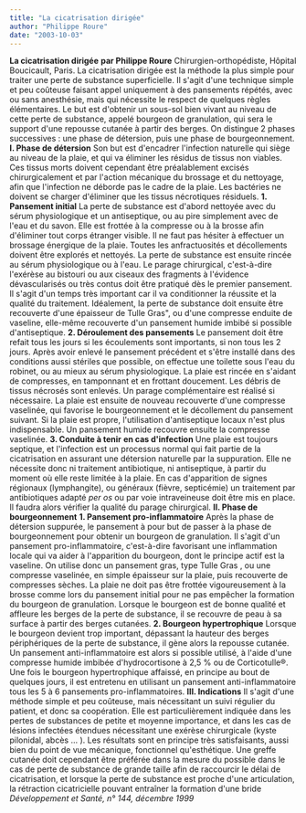 ```yaml
---
title: "La cicatrisation dirigée"
author: "Philippe Roure"
date: "2003-10-03"
---
```


**La cicatrisation dirigée** **par Philippe Roure** Chirurgien-orthopédiste, Hôpital Boucicault, Paris. La cicatrisation dirigée est la méthode la plus simple pour traiter une perte de substance superficielle. Il s'agit d'une technique simple et peu coûteuse faisant appel uniquement à des pansements répétés, avec ou sans anesthésie, mais qui nécessite le respect de quelques règles élémentaires. Le but est d'obtenir un sous-sol bien vivant au niveau de cette perte de substance, appelé bourgeon de granulation, qui sera le support d'une repousse cutanée à partir des berges. On distingue 2 phases successives : une phase de détersion, puis une phase de bourgeonnement. **I. Phase de détersion** Son but est d'encadrer l'infection naturelle qui siège au niveau de la plaie, et qui va éliminer les résidus de tissus non viables. Ces tissus morts doivent cependant être préalablement excisés chirurgicalement et par l'action mécanique du brossage et du nettoyage, afin que l'infection ne déborde pas le cadre de la plaie. Les bactéries ne doivent se charger d'éliminer que les tissus nécrotiques résiduels. **1. Pansement initial** La perte de substance est d'abord nettoyée avec du sérum physiologique et un antiseptique, ou au pire simplement avec de l'eau et du savon. Elle est frottée à la compresse ou à la brosse afin d'éliminer tout corps étranger visible. Il ne faut pas hésiter à effectuer un brossage énergique de la plaie. Toutes les anfractuosités et décollements doivent être explorés et nettoyés. La perte de substance est ensuite rincée au sérum physiologique ou à l'eau. Le parage chirurgical, c'est-à-dire l'exérèse au bistouri ou aux ciseaux des fragments à l'évidence dévascularisés ou très contus doit être pratiqué dès le premier pansement. Il s'agit d'un temps très important car il va conditionner la réussite et la qualité du traitement. Idéalement, la perte de substance doit ensuite être recouverte d'une épaisseur de Tulle Gras", ou d'une compresse enduite de vaseline, elle-même recouverte d'un pansement humide imbibé si possible d'antiseptique. **2. Déroulement des pansements** Le pansement doit être refait tous les jours si les écoulements sont importants, si non tous les 2 jours. Après avoir enlevé le pansement précédent et s'être installé dans des conditions aussi stériles que possible, on effectue une toilette sous l'eau du robinet, ou au mieux au sérum physiologique. La plaie est rincée en s'aidant de compresses, en tamponnant et en frottant doucement. Les débris de tissus nécrosés sont enlevés. Un parage complémentaire est réalisé si nécessaire. La plaie est ensuite de nouveau recouverte d'une compresse vaselinée, qui favorise le bourgeonnement et le décollement du pansement suivant. Si la plaie est propre, l'utilisation d'antiseptique locaux n'est plus indispensable. Un pansement humide recouvre ensuite la compresse vaselinée. **3. Conduite à tenir** **en cas d'infection** Une plaie est toujours septique, et l'infection est un processus normal qui fait partie de la cicatrisation en assurant une détersion naturelle par la suppuration. Elle ne nécessite donc ni traitement antibiotique, ni antiseptique, à partir du moment où elle reste limitée à la plaie. En cas d'apparition de signes régionaux (lymphangite), ou généraux (fièvre, septicémie) un traitement par antibiotiques adapté *per os* ou par voie intraveineuse doit être mis en place. Il faudra alors vérifier la qualité du parage chirurgical. **Il. Phase de bourgeonnement** **1. Pansement pro-inflammatoire** Après la phase de détersion suppurée, le pansement à pour but de passer à la phase de bourgeonnement pour obtenir un bourgeon de granulation. Il s'agit d'un pansement pro-inflammatoire, c'est-à-dire favorisant une inflammation locale qui va aider à l'apparition du bourgeon, dont le principe actif est la vaseline. On utilise donc un pansement gras, type Tulle Gras , ou une compresse vaselinée, en simple épaisseur sur la plaie, puis recouverte de compresses sèches. La plaie ne doit pas être frottée vigoureusement à la brosse comme lors du pansement initial pour ne pas empêcher la formation du bourgeon de granulation. Lorsque le bourgeon est de bonne qualité et affleure les berges de la perte de substance, il se recouvre de peau à sa surface à partir des berges cutanées. **2. Bourgeon hypertrophique** Lorsque le bourgeon devient trop important, dépassant la hauteur des berges périphériques de la perte de substance, il gène alors la repousse cutanée. Un pansement anti-inflammatoire est alors si possible utilisé, à l'aide d'une compresse humide imbibée d'hydrocortisone à 2,5 % ou de Corticotulle®. Une fois le bourgeon hypertrophique affaissé, en principe au bout de quelques jours, il est entretenu en utilisant un pansement anti-inflammatoire tous les 5 à 6 pansements pro-inflammatoires. **III. Indications** Il s'agit d'une méthode simple et peu coûteuse, mais nécessitant un suivi régulier du patient, et donc sa coopération. Elle est particulièrement indiquée dans les pertes de substances de petite et moyenne importance, et dans les cas de lésions infectées étendues nécessitant une exérèse chirurgicale (kyste pilonidal, abcès ... ). Les résultats sont en principe très satisfaisants, aussi bien du point de vue mécanique, fonctionnel qu'esthétique. Une greffe cutanée doit cependant être préférée dans la mesure du possible dans le cas de perte de substance de grande taille afin de raccourcir le délai de cicatrisation, et lorsque la perte de substance est proche d'une articulation, la rétraction cicatricielle pouvant entraîner la formation d'une bride *Développement et Santé, n° 144, décembre 1999*

